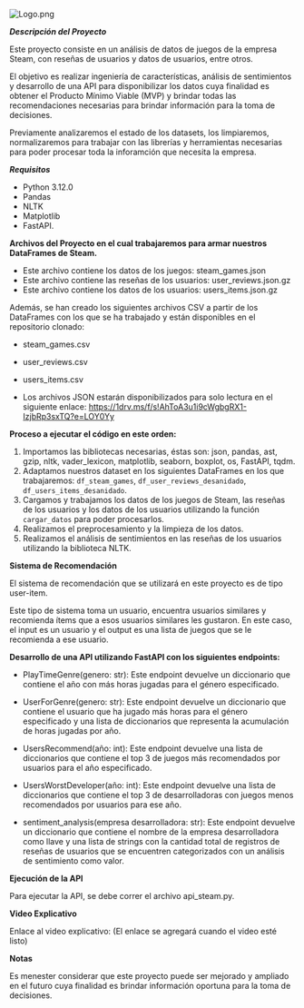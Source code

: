 ![Logo.png](https://github.com/JavierEdgarEsteban77/Proy-Ind-N--1-MLOps/blob/fae94f5b470f3ed9d5f607280a40f9c276afd92a/Logo.png)

***Descripción del Proyecto***

Este proyecto consiste en un análisis de datos de juegos de la empresa Steam, con reseñas de usuarios y datos de usuarios, entre otros.

El objetivo es realizar ingeniería de características, análisis de sentimientos y desarrollo de una API para disponibilizar los datos cuya finalidad es obtener el Producto Mínimo Viable (MVP) y brindar todas las recomendaciones necesarias para brindar información para la toma de decisiones.

Previamente analizaremos el estado de los datasets, los limpiaremos, normalizaremos para trabajar con las librerías y herramientas necesarias para poder procesar toda la inforamción que necesita la empresa.

***Requisitos***

- Python 3.12.0
- Pandas
- NLTK
- Matplotlib
- FastAPI.

**Archivos del Proyecto en el cual trabajaremos para armar nuestros DataFrames de Steam.**

- Este archivo contiene los datos de los juegos: steam_games.json
- Este archivo contiene las reseñas de los usuarios: user_reviews.json.gz
- Este archivo contiene los datos de los usuarios: users_items.json.gz

Además, se han creado los siguientes archivos CSV a partir de los DataFrames con los que se ha trabajado y están disponibles en el repositorio clonado:
- steam_games.csv
- user_reviews.csv
- users_items.csv

- Los archivos JSON estarán disponibilizados para solo lectura en el siguiente enlace: https://1drv.ms/f/s!AhToA3u1i9cWgbgRX1-IzjbRp3sxTQ?e=LOY0Yy

**Proceso a ejecutar el código en este orden:**

1. Importamos las bibliotecas necesarias, éstas son: json, pandas, ast, gzip, nltk, vader_lexicon, matplotlib, seaborn, boxplot, os, FastAPI, tqdm.
2. Adaptamos nuestros dataset en los siguientes DataFrames en los que trabajaremos: `df_steam_games`, `df_user_reviews_desanidado`, `df_users_items_desanidado`.
3. Cargamos y trabajamos los datos de los juegos de Steam, las reseñas de los usuarios y los datos de los usuarios utilizando la función `cargar_datos` para poder procesarlos.
4. Realizamos el preprocesamiento y la limpieza de los datos.
5. Realizamos el análisis de sentimientos en las reseñas de los usuarios utilizando la biblioteca NLTK.

**Sistema de Recomendación**

El sistema de recomendación que se utilizará en este proyecto es de tipo user-item. 

Este tipo de sistema toma un usuario, encuentra usuarios similares y recomienda ítems que a esos usuarios similares les gustaron. En este caso, el input es un usuario y el output es una lista de juegos que se le recomienda a ese usuario.

**Desarrollo de una API utilizando FastAPI con los siguientes endpoints:**

- PlayTimeGenre(genero: str): Este endpoint devuelve un diccionario que contiene el año con más horas jugadas para el género especificado.

- UserForGenre(genero: str): Este endpoint devuelve un diccionario que contiene el usuario que ha jugado más horas para el género especificado y una lista de diccionarios que representa la acumulación de horas jugadas por año.

- UsersRecommend(año: int): Este endpoint devuelve una lista de diccionarios que contiene el top 3 de juegos más recomendados por usuarios para el año especificado.

- UsersWorstDeveloper(año: int): Este endpoint devuelve una lista de diccionarios que contiene el top 3 de desarrolladoras con juegos menos recomendados por usuarios para ese año.

- sentiment_analysis(empresa desarrolladora: str): Este endpoint devuelve un diccionario que contiene el nombre de la empresa desarrolladora como llave y una lista de strings con la cantidad total de registros de reseñas de usuarios que se encuentren categorizados con un análisis de sentimiento como valor.

**Ejecución de la API**

Para ejecutar la API, se debe correr el archivo api_steam.py.

**Video Explicativo**

Enlace al video explicativo: (El enlace se agregará cuando el video esté listo)

**Notas**

Es menester considerar que este proyecto puede ser mejorado y ampliado en el futuro cuya finalidad es brindar información oportuna para la toma de decisiones.
